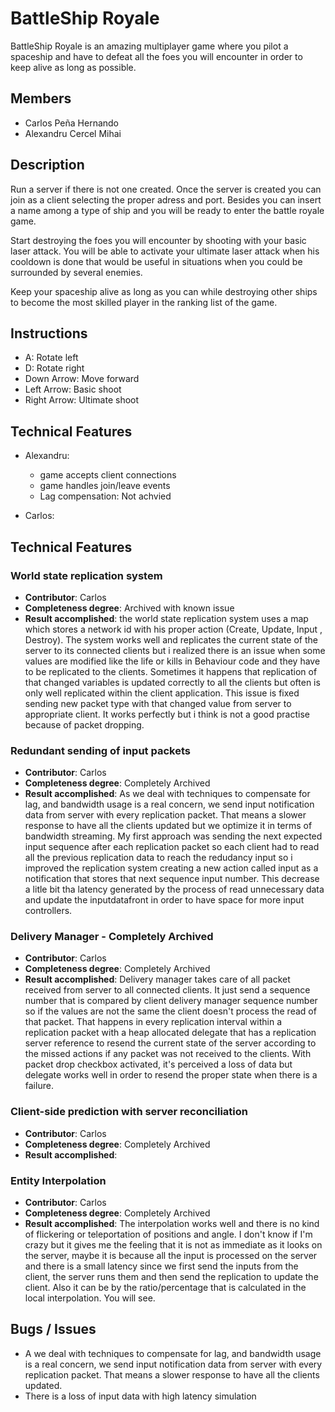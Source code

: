 # BattleShip Royale
BattleShip Royale is an amazing multiplayer game where you pilot a spaceship and have to defeat all the foes you will encounter in order to keep alive as long as possible.

## Members

* Carlos Peña Hernando
* Alexandru Cercel Mihai


## Description

Run a server if there is not one created. Once the server is created you can join as a client selecting the proper adress and port.
Besides you can insert a name among a type of ship and you will be ready to enter the battle royale game.

Start destroying the foes you will encounter by shooting with your basic laser attack. You will be able to activate your ultimate laser attack when
his cooldown is done that would be useful in situations when you could be surrounded by several enemies.

Keep your spaceship alive as long as you can while destroying other ships to become the most skilled player in the ranking list of the game. 



## Instructions

   * A: Rotate left
   * D: Rotate right
   * Down Arrow: Move forward
   * Left Arrow: Basic shoot
   * Right Arrow: Ultimate shoot

## Technical Features
    
* Alexandru:

    * game accepts client connections
    * game handles join/leave events
    * Lag compensation: Not achvied
* Carlos:

## Technical Features

 ### World state replication system 
  * **Contributor**: Carlos 
  * **Completeness degree**: Archived with known issue
  * **Result accomplished**: the world state replication system uses a map which stores a network id with his proper action (Create, Update, Input , Destroy). The system works 
        well and replicates the current state of the server to its connected clients but i realized there is an issue when some values are modified like the life or kills in
        Behaviour code and they have to be replicated to the clients. Sometimes it happens that replication of that changed variables is updated correctly to all the clients but         often is only well replicated within the client application. This issue is fixed sending new packet type with that changed value from server to appropriate client. It           works perfectly but i think is not a good practise because of packet dropping. 
         
 ### Redundant sending of input packets 
 * **Contributor**: Carlos
 * **Completeness degree**: Completely Archived
 * **Result accomplished**:  As we deal with techniques to compensate for lag, and bandwidth usage is a real concern, we send input notification data from server with every                                    replication packet. That means a slower response to have all the clients updated but we optimize it in terms of bandwidth streaming. My first approach was sending the next expected input sequence after each replication packet so each client had to read all the previous replication data to reach the redudancy input so 
i improved the replication system creating a new action called input as a notification that stores that next sequence input number. This decrease a litle bit tha latency generated by the process of read unnecessary data and update the inputdatafront in order to have space for more input controllers.
 
 ### Delivery Manager - Completely Archived
 * **Contributor**: Carlos
 * **Completeness degree**: Completely Archived
 * **Result accomplished**: Delivery manager takes care of all packet received from server to all connected clients. It just send a sequence number that is compared by client delivery manager sequence number so if the values are not the same the client doesn't process the read of that packet. That happens in every replication interval within a replication packet with a heap allocated delegate that has a replication server reference to resend the current state of the server according to the missed actions if any packet was not received to the clients. With packet drop checkbox activated, it's perceived a loss of data but delegate works well in order to resend the proper state when there is a failure.
 
 
 ### Client-side prediction with server reconciliation
 * **Contributor**: Carlos
 * **Completeness degree**: Completely Archived
 * **Result accomplished**: 
 
 ### Entity Interpolation 
 * **Contributor**: Carlos
 * **Completeness degree**: Completely Archived
 * **Result accomplished**: The interpolation works well and there is no kind of flickering or teleportation of positions and angle. I don't know if I'm crazy but it gives me the feeling that it is not as immediate as it looks on the server, maybe it is because all the input is processed on the server and there is a small latency since we first send the inputs from the client, the server runs them and then send the replication to update the client. Also it can be by the ratio/percentage that is calculated in the local interpolation. You will see.
 
    
    

## Bugs / Issues

  * A we deal with techniques to compensate for lag, and bandwidth usage is a real concern, we send input notification data from server with every replication packet. 
  That means a slower response to have all the clients updated.
  * There is a loss of input data with high latency simulation
    




